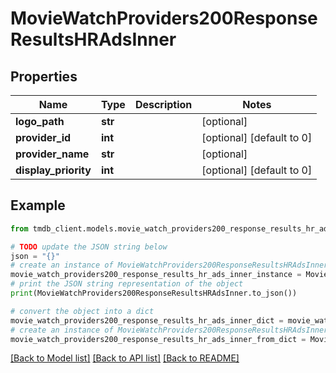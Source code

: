 # MovieWatchProviders200ResponseResultsHRAdsInner


## Properties

Name | Type | Description | Notes
------------ | ------------- | ------------- | -------------
**logo_path** | **str** |  | [optional] 
**provider_id** | **int** |  | [optional] [default to 0]
**provider_name** | **str** |  | [optional] 
**display_priority** | **int** |  | [optional] [default to 0]

## Example

```python
from tmdb_client.models.movie_watch_providers200_response_results_hr_ads_inner import MovieWatchProviders200ResponseResultsHRAdsInner

# TODO update the JSON string below
json = "{}"
# create an instance of MovieWatchProviders200ResponseResultsHRAdsInner from a JSON string
movie_watch_providers200_response_results_hr_ads_inner_instance = MovieWatchProviders200ResponseResultsHRAdsInner.from_json(json)
# print the JSON string representation of the object
print(MovieWatchProviders200ResponseResultsHRAdsInner.to_json())

# convert the object into a dict
movie_watch_providers200_response_results_hr_ads_inner_dict = movie_watch_providers200_response_results_hr_ads_inner_instance.to_dict()
# create an instance of MovieWatchProviders200ResponseResultsHRAdsInner from a dict
movie_watch_providers200_response_results_hr_ads_inner_from_dict = MovieWatchProviders200ResponseResultsHRAdsInner.from_dict(movie_watch_providers200_response_results_hr_ads_inner_dict)
```
[[Back to Model list]](../README.md#documentation-for-models) [[Back to API list]](../README.md#documentation-for-api-endpoints) [[Back to README]](../README.md)


